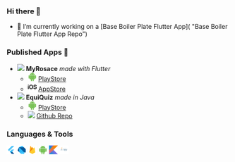 ### Hi there 👋

- 🔭 I’m currently working on a [Base Boiler Plate Flutter App]( "Base Boiler Plate Flutter App Repo")

### Published Apps 📱
 - <img height="20" src="https://play-lh.googleusercontent.com/-1NAb8P_hoQ2vDp2gJ-AEHLljMWwi7jerNfQFEOGDwKLceaJU8mE-Hlf8PTIJPo36w=s180-rw"> **MyRosace** *made with Flutter*  
   - <img height="20" src="https://raw.githubusercontent.com/github/explore/80688e429a7d4ef2fca1e82350fe8e3517d3494d/topics/android/android.png"> [PlayStore](https://play.google.com/store/apps/details?id=com.simongr.my_rosace "MyRosace PlayStore")
   - <img height="20" src="https://raw.githubusercontent.com/github/explore/80688e429a7d4ef2fca1e82350fe8e3517d3494d/topics/ios/ios.png"> [AppStore](https://apps.apple.com/fr/app/myrosace/id1558916112 "MyRosace AppStore")
 - <img height="20" src="https://play-lh.googleusercontent.com/2gHGj3UF7e5Mfdf7gy3F8vofg8GIsTA2cZ_j4TGh0aLil08dP1g8LfclbCME6bAfMw=s180-rw"> **EquiQuiz** *made in Java*  
   - <img height="20" src="https://raw.githubusercontent.com/github/explore/80688e429a7d4ef2fca1e82350fe8e3517d3494d/topics/android/android.png"> [PlayStore](https://play.google.com/store/apps/details?id=com.sgrangier.galopiz "EquiQuiz PlayStore")
   - <img height="20" src="https://user-images.githubusercontent.com/5360835/87236429-0435e700-c3c0-11ea-8aa9-83fcfe014183.png"> [Github Repo](https://github.com/Xsims/Galopiz "EquiQuiz Github Repo")


### Languages & Tools

<p float="left">
  <img height="20" src="https://raw.githubusercontent.com/github/explore/80688e429a7d4ef2fca1e82350fe8e3517d3494d/topics/flutter/flutter.png">
  <img height="20" src="https://raw.githubusercontent.com/github/explore/80688e429a7d4ef2fca1e82350fe8e3517d3494d/topics/dart/dart.png">
  <img height="20" src="https://raw.githubusercontent.com/github/explore/80688e429a7d4ef2fca1e82350fe8e3517d3494d/topics/firebase/firebase.png">
  <img height="20" src="https://raw.githubusercontent.com/github/explore/80688e429a7d4ef2fca1e82350fe8e3517d3494d/topics/android/android.png">
  <img height="20" src="https://raw.githubusercontent.com/github/explore/80688e429a7d4ef2fca1e82350fe8e3517d3494d/topics/kotlin/kotlin.png">
  <img height="20" src="https://raw.githubusercontent.com/github/explore/80688e429a7d4ef2fca1e82350fe8e3517d3494d/topics/java/java.png">
</p>

<!--
<p align="center"><img width="80%" src="https://github-readme-stats.vercel.app/api?username=Xsims&show_icons=true&theme=dark" /></p>
**Xsims/Xsims** is a ✨ _special_ ✨ repository because its `README.md` (this file) appears on your GitHub profile.

Here are some ideas to get you started:

- 🔭 I’m currently working on ...
- 🌱 I’m currently learning ...
- 👯 I’m looking to collaborate on ...
- 🤔 I’m looking for help with ...
- 💬 Ask me about ...
- 📫 How to reach me: ...
- 😄 Pronouns: ...
- ⚡ Fun fact: ...
-->
